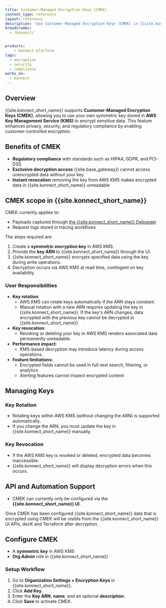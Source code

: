 ```yaml
---
title: Customer-Managed Encryption Keys (CMEK)
content_type: reference
layout: reference
description: 'Use Customer-Managed Encryption Keys (CMEK) in {{site.konnect_short_name}} to encrypt sensitive data using keys from your AWS Key Management Service (KMS) account.'
breadcrumbs:
  - /konnect/


products:
    - konnect-platform
tags:
  - encryption
  - security
  - compliance
works_on:
  - konnect
---
```


## Overview

{{site.konnect_short_name}} supports **Customer-Managed Encryption Keys (CMEK)**, allowing you to use your own symmetric key stored in **AWS Key Management Service (KMS)** to encrypt sensitive data. This feature enhances privacy, security, and regulatory compliance by enabling customer-controlled encryption.

## Benefits of CMEK

* **Regulatory compliance** with standards such as HIPAA, GDPR, and PCI-DSS
* **Exclusive decryption access** {{site.base_gateway}} cannot access unencrypted data without your key
* **Instant revocation** removing the key from AWS KMS makes encrypted data in {{site.konnect_short_name}} unreadable

## CMEK scope in {{site.konnect_short_name}}

CMEK currently applies to:

* Payloads captured through [the {{site.konnect_short_name}} Debugger](/konnect-platform/debugger/)
* Request logs stored in tracing workflows

The steps required are: 

1. Create a **symmetric encryption key** in AWS KMS.
1. Provide the **key ARN** to {{site.konnect_short_name}} through the UI.
1. {{site.konnect_short_name}} encrypts specified data using the key during write operations.
1. Decryption occurs via AWS KMS at read time, contingent on key availability.

### User Responsibilities

* **Key rotation**: 
  * AWS KMS can rotate keys automatically if the ARN stays constant.
  * Manual rotation with a new ARN requires updating the key in {{site.konnect_short_name}}. If the key's ARN changes, data encrypted with the previous key cannot be decrypted in {{site.konnect_short_name}}
* **Key revocation**: 
  * Revoking or deleting your key in AWS KMS renders associated data permanently unreadable.
* **Performance impact**: 
  * KMS-based decryption may introduce latency during access operations.
* **Feature limitations**: 
  * Encrypted fields cannot be used in full-text search, filtering, or analytics
  * Alerting features cannot inspect encrypted content


## Managing Keys

### Key Rotation

* Rotating keys within AWS KMS (without changing the ARN) is supported automatically.
* If you change the ARN, you must update the key in {{site.konnect_short_name}} manually.

### Key Revocation

* If the AWS KMS key is revoked or deleted, encrypted data becomes inaccessible.
* {{site.konnect_short_name}} will display decryption errors when this occurs.

## API and Automation Support

* CMEK can currently only be configured via the **{{site.konnect_short_name}} UI**.

Once CMEK has been configured {{site.konnect_short_name}} data that is encrypted using CMEK will be visible from the {{site.konnect_short_name}} UI APIs, decK and Terraform after decryption. 

## Configure CMEK

* A **symmetric key** in AWS KMS
* **Org Admin** role in {{site.konnect_short_name}}

### Setup Workflow

1. Go to **Organization Settings > Encryption Keys** in {{site.konnect_short_name}}.
1. Click **Add Key**.
1. Enter the **Key ARN**, **name**, and an optional **description**.
1. Click **Save** to activate CMEK.
